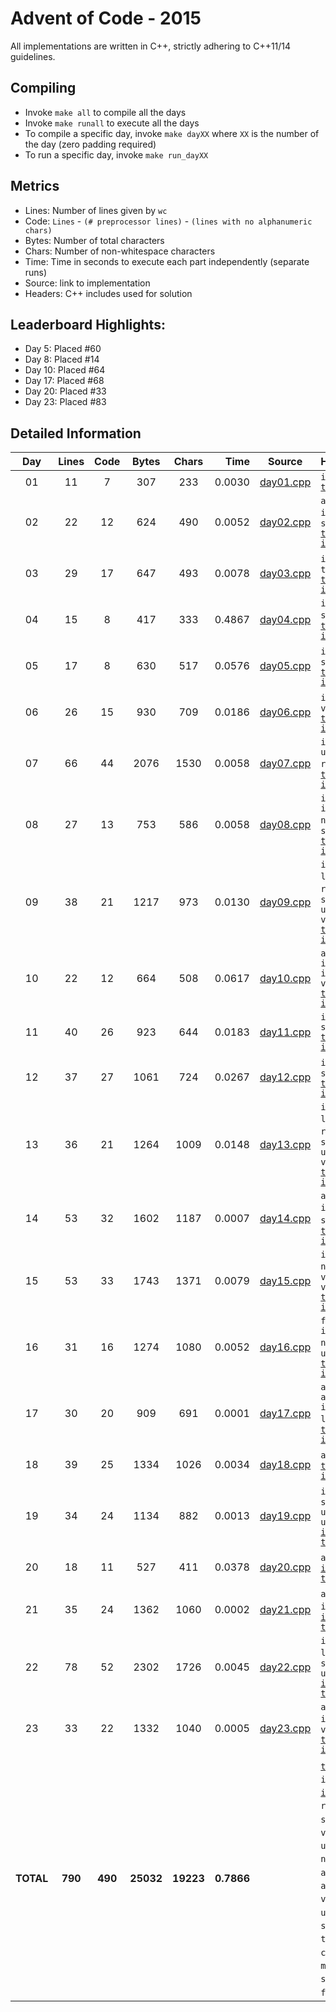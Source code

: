 # Advent of Code - 2015

All implementations are written in C++, strictly adhering to C++11/14 guidelines.

## Compiling

* Invoke `make all` to compile all the days
* Invoke `make runall` to execute all the days
* To compile a specific day, invoke `make dayXX` where `XX` is the number of the day (zero padding required)
* To run a specific day, invoke `make run_dayXX`

## Metrics

* Lines: Number of lines given by `wc`
* Code: `Lines` - `(# preprocessor lines)` - `(lines with no alphanumeric chars)`
* Bytes: Number of total characters
* Chars: Number of non-whitespace characters
* Time: Time in seconds to execute each part independently (separate runs)
* Source: link to implementation
* Headers: C++ includes used for solution

## Leaderboard Highlights:

* Day 5: Placed #60
* Day 8: Placed #14
* Day 10: Placed #64
* Day 17: Placed #68
* Day 20: Placed #33
* Day 23: Placed #83

## Detailed Information

 Day | Lines | Code | Bytes | Chars | Time | Source | Headers
:---:|:-----:|:----:|:-----:|:-----:| ----:|:------:|:-------
01|11|7|307|233|0.0030|[day01.cpp](https://github.com/willkill07/adventofcode/blob/master/src/day01/day01.cpp)|`iostream` [`timer.hpp`](https://github.com/willkill07/adventofcode/blob/master/util/include/timer.hpp)
02|22|12|624|490|0.0052|[day02.cpp](https://github.com/willkill07/adventofcode/blob/master/src/day02/day02.cpp)|`algorithm` `iostream` `regex` `string` [`timer.hpp`](https://github.com/willkill07/adventofcode/blob/master/util/include/timer.hpp) [`io.hpp`](https://github.com/willkill07/adventofcode/blob/master/util/include/io.hpp)
03|29|17|647|493|0.0078|[day03.cpp](https://github.com/willkill07/adventofcode/blob/master/src/day03/day03.cpp)|`iostream` `map` `tuple` [`timer.hpp`](https://github.com/willkill07/adventofcode/blob/master/util/include/timer.hpp) [`io.hpp`](https://github.com/willkill07/adventofcode/blob/master/util/include/io.hpp)
04|15|8|417|333|0.4867|[day04.cpp](https://github.com/willkill07/adventofcode/blob/master/src/day04/day04.cpp)|`iostream` `string` `md5.hpp` [`timer.hpp`](https://github.com/willkill07/adventofcode/blob/master/util/include/timer.hpp) [`io.hpp`](https://github.com/willkill07/adventofcode/blob/master/util/include/io.hpp)
05|17|8|630|517|0.0576|[day05.cpp](https://github.com/willkill07/adventofcode/blob/master/src/day05/day05.cpp)|`iostream` `regex` `string` [`timer.hpp`](https://github.com/willkill07/adventofcode/blob/master/util/include/timer.hpp) [`io.hpp`](https://github.com/willkill07/adventofcode/blob/master/util/include/io.hpp)
06|26|15|930|709|0.0186|[day06.cpp](https://github.com/willkill07/adventofcode/blob/master/src/day06/day06.cpp)|`iostream` `regex` `valarray` [`timer.hpp`](https://github.com/willkill07/adventofcode/blob/master/util/include/timer.hpp) [`io.hpp`](https://github.com/willkill07/adventofcode/blob/master/util/include/io.hpp)
07|66|44|2076|1530|0.0058|[day07.cpp](https://github.com/willkill07/adventofcode/blob/master/src/day07/day07.cpp)|`iostream` `unordered_map` `regex` `string` [`timer.hpp`](https://github.com/willkill07/adventofcode/blob/master/util/include/timer.hpp) [`io.hpp`](https://github.com/willkill07/adventofcode/blob/master/util/include/io.hpp)
08|27|13|753|586|0.0058|[day08.cpp](https://github.com/willkill07/adventofcode/blob/master/src/day08/day08.cpp)|`iostream` `iterator` `numeric` `regex` `string` [`timer.hpp`](https://github.com/willkill07/adventofcode/blob/master/util/include/timer.hpp) [`io.hpp`](https://github.com/willkill07/adventofcode/blob/master/util/include/io.hpp)
09|38|21|1217|973|0.0130|[day09.cpp](https://github.com/willkill07/adventofcode/blob/master/src/day09/day09.cpp)|`iostream` `limits` `numeric` `regex` `set` `string` `unordered_map` `vector` [`timer.hpp`](https://github.com/willkill07/adventofcode/blob/master/util/include/timer.hpp) [`io.hpp`](https://github.com/willkill07/adventofcode/blob/master/util/include/io.hpp)
10|22|12|664|508|0.0617|[day10.cpp](https://github.com/willkill07/adventofcode/blob/master/src/day10/day10.cpp)|`algorithm` `iostream` `iterator` `vector` [`timer.hpp`](https://github.com/willkill07/adventofcode/blob/master/util/include/timer.hpp) [`io.hpp`](https://github.com/willkill07/adventofcode/blob/master/util/include/io.hpp)
11|40|26|923|644|0.0183|[day11.cpp](https://github.com/willkill07/adventofcode/blob/master/src/day11/day11.cpp)|`iostream` `string` [`timer.hpp`](https://github.com/willkill07/adventofcode/blob/master/util/include/timer.hpp) [`io.hpp`](https://github.com/willkill07/adventofcode/blob/master/util/include/io.hpp)
12|37|27|1061|724|0.0267|[day12.cpp](https://github.com/willkill07/adventofcode/blob/master/src/day12/day12.cpp)|`iostream` `stack` `string` [`timer.hpp`](https://github.com/willkill07/adventofcode/blob/master/util/include/timer.hpp) [`io.hpp`](https://github.com/willkill07/adventofcode/blob/master/util/include/io.hpp)
13|36|21|1264|1009|0.0148|[day13.cpp](https://github.com/willkill07/adventofcode/blob/master/src/day13/day13.cpp)|`iostream` `limits` `numeric` `regex` `set` `string` `unordered_map` `vector` [`timer.hpp`](https://github.com/willkill07/adventofcode/blob/master/util/include/timer.hpp) [`io.hpp`](https://github.com/willkill07/adventofcode/blob/master/util/include/io.hpp)
14|53|32|1602|1187|0.0007|[day14.cpp](https://github.com/willkill07/adventofcode/blob/master/src/day14/day14.cpp)|`algorithm` `iostream` `regex` `string` `vector` [`timer.hpp`](https://github.com/willkill07/adventofcode/blob/master/util/include/timer.hpp) [`io.hpp`](https://github.com/willkill07/adventofcode/blob/master/util/include/io.hpp)
15|53|33|1743|1371|0.0079|[day15.cpp](https://github.com/willkill07/adventofcode/blob/master/src/day15/day15.cpp)|`iostream` `numeric` `regex` `valarray` `vector` [`timer.hpp`](https://github.com/willkill07/adventofcode/blob/master/util/include/timer.hpp) [`io.hpp`](https://github.com/willkill07/adventofcode/blob/master/util/include/io.hpp)
16|31|16|1274|1080|0.0052|[day16.cpp](https://github.com/willkill07/adventofcode/blob/master/src/day16/day16.cpp)|`functional` `iostream` `numeric` `regex` `unordered_map` [`timer.hpp`](https://github.com/willkill07/adventofcode/blob/master/util/include/timer.hpp) [`io.hpp`](https://github.com/willkill07/adventofcode/blob/master/util/include/io.hpp)
17|30|20|909|691|0.0001|[day17.cpp](https://github.com/willkill07/adventofcode/blob/master/src/day17/day17.cpp)|`array` `algorithm` `iostream` `limits` `vector` [`timer.hpp`](https://github.com/willkill07/adventofcode/blob/master/util/include/timer.hpp) [`io.hpp`](https://github.com/willkill07/adventofcode/blob/master/util/include/io.hpp)
18|39|25|1334|1026|0.0034|[day18.cpp](https://github.com/willkill07/adventofcode/blob/master/src/day18/day18.cpp)|`array` `iostream` [`timer.hpp`](https://github.com/willkill07/adventofcode/blob/master/util/include/timer.hpp) [`io.hpp`](https://github.com/willkill07/adventofcode/blob/master/util/include/io.hpp)
19|34|24|1134|882|0.0013|[day19.cpp](https://github.com/willkill07/adventofcode/blob/master/src/day19/day19.cpp)|`iostream` `regex` `string` `unordered_map` `unordered_set` [`io.hpp`](https://github.com/willkill07/adventofcode/blob/master/util/include/io.hpp) [`timer.hpp`](https://github.com/willkill07/adventofcode/blob/master/util/include/timer.hpp)
20|18|11|527|411|0.0378|[day20.cpp](https://github.com/willkill07/adventofcode/blob/master/src/day20/day20.cpp)|`array` `iostream` [`io.hpp`](https://github.com/willkill07/adventofcode/blob/master/util/include/io.hpp) [`timer.hpp`](https://github.com/willkill07/adventofcode/blob/master/util/include/timer.hpp)
21|35|24|1362|1060|0.0002|[day21.cpp](https://github.com/willkill07/adventofcode/blob/master/src/day21/day21.cpp)|`array` `cmath` `iostream` `regex` [`io.hpp`](https://github.com/willkill07/adventofcode/blob/master/util/include/io.hpp) [`timer.hpp`](https://github.com/willkill07/adventofcode/blob/master/util/include/timer.hpp)
22|78|52|2302|1726|0.0045|[day22.cpp](https://github.com/willkill07/adventofcode/blob/master/src/day22/day22.cpp)|`iostream` `limits` `regex` `string` `unordered_set` [`io.hpp`](https://github.com/willkill07/adventofcode/blob/master/util/include/io.hpp) [`timer.hpp`](https://github.com/willkill07/adventofcode/blob/master/util/include/timer.hpp)
23|33|22|1332|1040|0.0005|[day23.cpp](https://github.com/willkill07/adventofcode/blob/master/src/day23/day23.cpp)|`algorithm` `iostream` `regex` `vector` [`timer.hpp`](https://github.com/willkill07/adventofcode/blob/master/util/include/timer.hpp) [`io.hpp`](https://github.com/willkill07/adventofcode/blob/master/util/include/io.hpp)
**TOTAL**|**790**|**490**|**25032**|**19223**|**0.7866**| | [`timer.hpp`](https://github.com/willkill07/adventofcode/blob/master/util/include/timer.hpp)&nbsp;<sup>**`23`**</sup> `iostream`&nbsp;<sup>**`23`**</sup> [`io.hpp`](https://github.com/willkill07/adventofcode/blob/master/util/include/io.hpp)&nbsp;<sup>**`22`**</sup> `regex`&nbsp;<sup>**`14`**</sup> `string`&nbsp;<sup>**`12`**</sup> `vector`&nbsp;<sup>**`7`**</sup> `unordered_map`&nbsp;<sup>**`5`**</sup> `numeric`&nbsp;<sup>**`5`**</sup> `algorithm`&nbsp;<sup>**`5`**</sup> `array`&nbsp;<sup>**`4`**</sup> `limits`&nbsp;<sup>**`4`**</sup> `valarray`&nbsp;<sup>**`2`**</sup> `unordered_set`&nbsp;<sup>**`2`**</sup> `set`&nbsp;<sup>**`2`**</sup> `iterator`&nbsp;<sup>**`2`**</sup> `tuple`&nbsp;<sup>**`1`**</sup> `map`&nbsp;<sup>**`1`**</sup> `cmath`&nbsp;<sup>**`1`**</sup> `md5.hpp`&nbsp;<sup>**`1`**</sup> `stack`&nbsp;<sup>**`1`**</sup> `functional`&nbsp;<sup>**`1`**</sup>
